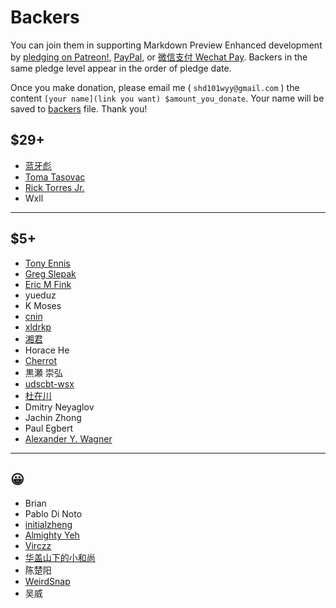 # Backers

You can join them in supporting Markdown Preview Enhanced development by [pledging on Patreon!](https://www.patreon.com/shd101wyy), [PayPal](paypal.md), or [微信支付 Wechat Pay](wechat.md). Backers in the same pledge level appear in the order of pledge date.

Once you make donation, please email me ( `shd101wyy@gmail.com` ) the content `[your name](link you want) $amount_you_donate`. Your name will be saved to [backers](backers.md) file. Thank you!


## $29+
* [蓝牙彪](https://www.zhihu.com/people/bluetoothbiao/answers)
* [Toma Tasovac](https://twitter.com/ttasovac)
* [Rick Torres Jr.](https://twitter.com/Rick_Torres_Jr)
* Wxll

---

## $5+
* [Tony Ennis](https://twitter.com/tonyennis)
* [Greg Slepak](https://twitter.com/taoeffect)
* [Eric M Fink](https://github.com/LuckyJimJD)
* yueduz
* K Moses
* [cnin](https://github.com/cnin)
* [xldrkp](axel-duerkop.de/blog)
* [湘君](http://www.sierxue.me/)
* Horace He
* [Cherrot](http://cherrot.com/)
* 黒瀬 崇弘
* [udscbt-wsx](https://github.com/udscbt-wsx)
* [杜在川](https://www.zhihu.com/people/duzaichuan/activities)
* Dmitry Neyaglov
* Jachin Zhong
* Paul Egbert
* [Alexander Y. Wagner](http://www2.ccs.tsukuba.ac.jp/Astro/Members/ayw/)

---

## 😀
* Brian
* Pablo Di Noto
* [initialzheng](https://github.com/initialzheng)
* [Almighty Yeh](https://www.linkedin.com/in/almighty-yeh-765a7274)
* [Virczz](https://github.com/Virczz)
* [华盖山下的小和尚](http://www.kssm.ltd/)
* 陈楚阳
* [WeirdSnap](https://github.com/weirdsnap)
* 吴威
